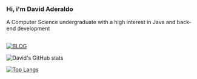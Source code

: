 ### Hi, i'm David Aderaldo
A Computer Science undergraduate with a high interest in Java and back-end development
##
[![BLOG](https://img.shields.io/badge/LinkedIn-0077B5?style=for-the-badge&logo=linkedin&logoColor=white)](https://www.linkedin.com/in/david-aderaldo/)

![David's GitHub stats](https://github-readme-stats.vercel.app/api?username=davidade300&show_icons=true&theme=radical)

[![Top Langs](https://github-readme-stats.vercel.app/api/top-langs/?username=davidade300a&layout=donut)](https://github.com/davidade300/github-readme-stats)
